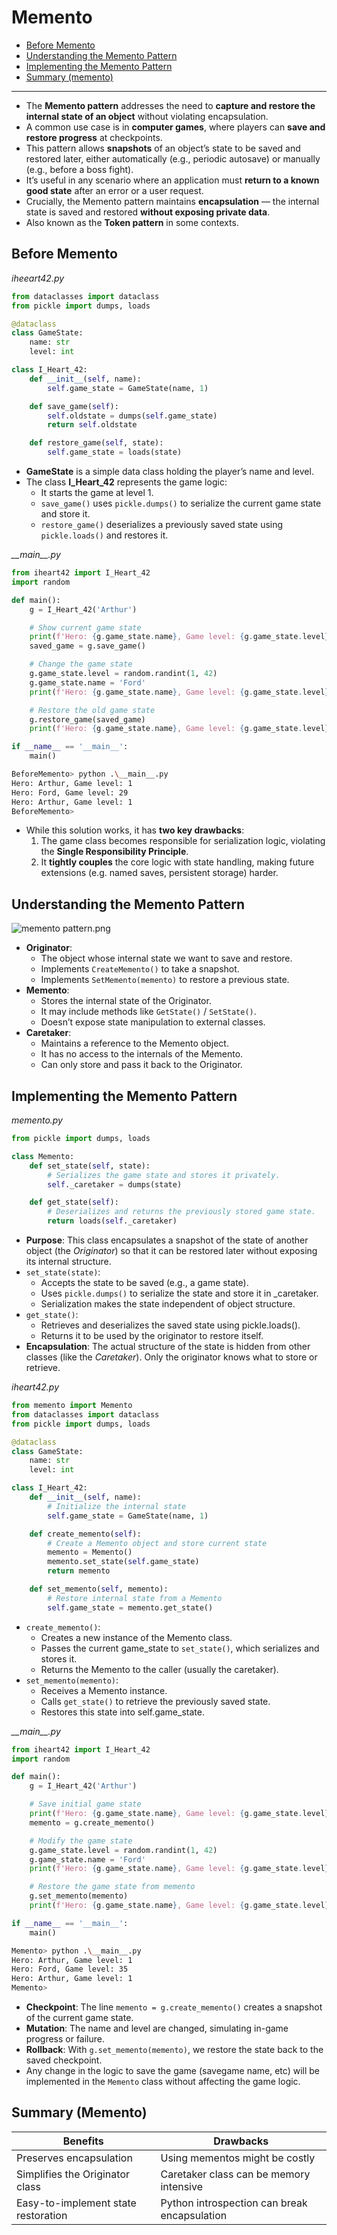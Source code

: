 # Memento

- [Before Memento](#before-memento)
- [Understanding the Memento Pattern](#understanding-the-memento-pattern)
- [Implementing the Memento Pattern](#implementing-the-memento-pattern)
- [Summary (memento)](#summary-memento)

---

- The **Memento pattern** addresses the need to **capture and restore the internal state of an object** without violating encapsulation.
- A common use case is in **computer games**, where players can **save and restore progress** at checkpoints.
- This pattern allows **snapshots** of an object’s state to be saved and restored later, either automatically (e.g., periodic autosave) or manually (e.g., before a boss fight).
- It’s useful in any scenario where an application must **return to a known good state** after an error or a user request.
- Crucially, the Memento pattern maintains **encapsulation** — the internal state is saved and restored **without exposing private data**.
- Also known as the **Token pattern** in some contexts.
## Before Memento

*iheeart42.py*
```python
from dataclasses import dataclass
from pickle import dumps, loads

@dataclass
class GameState:
    name: str
    level: int

class I_Heart_42:
    def __init__(self, name):
        self.game_state = GameState(name, 1)

    def save_game(self):
        self.oldstate = dumps(self.game_state)
        return self.oldstate

    def restore_game(self, state):
        self.game_state = loads(state)
```

- **GameState** is a simple data class holding the player’s name and level.
- The class **I_Heart_42** represents the game logic:
    - It starts the game at level 1.
    - `save_game()` uses `pickle.dumps()` to serialize the current game state and store it.
    - `restore_game()` deserializes a previously saved state using `pickle.loads()` and restores it.

*\_\_main__.py*
```python
from iheart42 import I_Heart_42
import random

def main():
    g = I_Heart_42('Arthur')

    # Show current game state
    print(f'Hero: {g.game_state.name}, Game level: {g.game_state.level}')
    saved_game = g.save_game()

    # Change the game state
    g.game_state.level = random.randint(1, 42)
    g.game_state.name = 'Ford'
    print(f'Hero: {g.game_state.name}, Game level: {g.game_state.level}')

    # Restore the old game state
    g.restore_game(saved_game)
    print(f'Hero: {g.game_state.name}, Game level: {g.game_state.level}')

if __name__ == '__main__':
    main()
```

```bash
BeforeMemento> python .\__main__.py
Hero: Arthur, Game level: 1
Hero: Ford, Game level: 29
Hero: Arthur, Game level: 1
BeforeMemento>
```

- While this solution works, it has **two key drawbacks**:
	1. The game class becomes responsible for serialization logic, violating the **Single Responsibility Principle**.
    2. It **tightly couples** the core logic with state handling, making future extensions (e.g. named saves, persistent storage) harder.
## Understanding the Memento Pattern

![memento pattern.png](../images/memento-pattern.png)

- **Originator**:
	- The object whose internal state we want to save and restore.
	- Implements `CreateMemento()` to take a snapshot.
	- Implements `SetMemento(memento)` to restore a previous state.
- **Memento**:
	- Stores the internal state of the Originator.
	- It may include methods like `GetState()` / `SetState()`.
	- Doesn’t expose state manipulation to external classes.
- **Caretaker**:
	- Maintains a reference to the Memento object.
	- It has no access to the internals of the Memento.
	- Can only store and pass it back to the Originator.
## Implementing the Memento Pattern

*memento.py*
```python
from pickle import dumps, loads

class Memento:
    def set_state(self, state):
        # Serializes the game state and stores it privately.
        self._caretaker = dumps(state)

    def get_state(self):
        # Deserializes and returns the previously stored game state.
        return loads(self._caretaker)
```

- **Purpose**: This class encapsulates a snapshot of the state of another object (the _Originator_) so that it can be restored later without exposing its internal structure.
- `set_state(state)`:
    - Accepts the state to be saved (e.g., a game state).
    - Uses `pickle.dumps()` to serialize the state and store it in _caretaker.
    - Serialization makes the state independent of object structure.
- `get_state()`:
    - Retrieves and deserializes the saved state using pickle.loads().
    - Returns it to be used by the originator to restore itself.
- **Encapsulation**: The actual structure of the state is hidden from other classes (like the _Caretaker_). Only the originator knows what to store or retrieve.

*iheart42.py*
```python
from memento import Memento
from dataclasses import dataclass
from pickle import dumps, loads

@dataclass
class GameState:
    name: str
    level: int

class I_Heart_42:
    def __init__(self, name):
        # Initialize the internal state
        self.game_state = GameState(name, 1)

    def create_memento(self):
        # Create a Memento object and store current state
        memento = Memento()
        memento.set_state(self.game_state)
        return memento

    def set_memento(self, memento):
        # Restore internal state from a Memento
        self.game_state = memento.get_state()
```

- `create_memento()`:
    - Creates a new instance of the Memento class.
    - Passes the current game_state to `set_state()`, which serializes and stores it.
    - Returns the Memento to the caller (usually the caretaker).
- `set_memento(memento)`:
    - Receives a Memento instance.
    - Calls `get_state()` to retrieve the previously saved state.
    - Restores this state into self.game_state.
        
*\_\_main__.py*
```python
from iheart42 import I_Heart_42
import random

def main():
    g = I_Heart_42('Arthur')

    # Save initial game state
    print(f'Hero: {g.game_state.name}, Game level: {g.game_state.level}')
    memento = g.create_memento()

    # Modify the game state
    g.game_state.level = random.randint(1, 42)
    g.game_state.name = 'Ford'
    print(f'Hero: {g.game_state.name}, Game level: {g.game_state.level}')

    # Restore the game state from memento
    g.set_memento(memento)
    print(f'Hero: {g.game_state.name}, Game level: {g.game_state.level}')

if __name__ == '__main__':
    main()
```

```bash
Memento> python .\__main__.py
Hero: Arthur, Game level: 1
Hero: Ford, Game level: 35
Hero: Arthur, Game level: 1
Memento>
```

- **Checkpoint**: The line `memento = g.create_memento()` creates a snapshot of the current game state.
- **Mutation**: The name and level are changed, simulating in-game progress or failure.
- **Rollback**: With `g.set_memento(memento)`, we restore the state back to the saved checkpoint.
- Any change in the logic to save the game (savegame name, etc) will be implemented in the `Memento` class without affecting the game logic.

## Summary (Memento)

| **Benefits**                        | **Drawbacks**                                |
| ----------------------------------- | -------------------------------------------- |
| Preserves encapsulation             | Using mementos might be costly               |
| Simplifies the Originator class     | Caretaker class can be memory intensive      |
| Easy-to-implement state restoration | Python introspection can break encapsulation |
